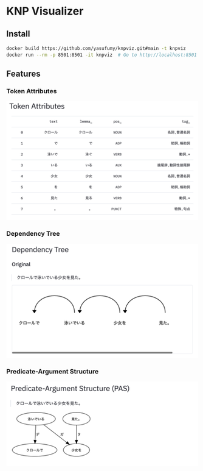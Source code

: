 # KNP Visualizer


## Install

```bash
docker build https://github.com/yasufumy/knpviz.git#main -t knpviz
docker run --rm -p 8501:8501 -it knpviz  # Go to http://localhost:8501 on your browser
```


## Features

### Token Attributes

![](images/token.png)


### Dependency Tree

![](images/dep.png)

### Predicate-Argument Structure

![](images/pas.png)
